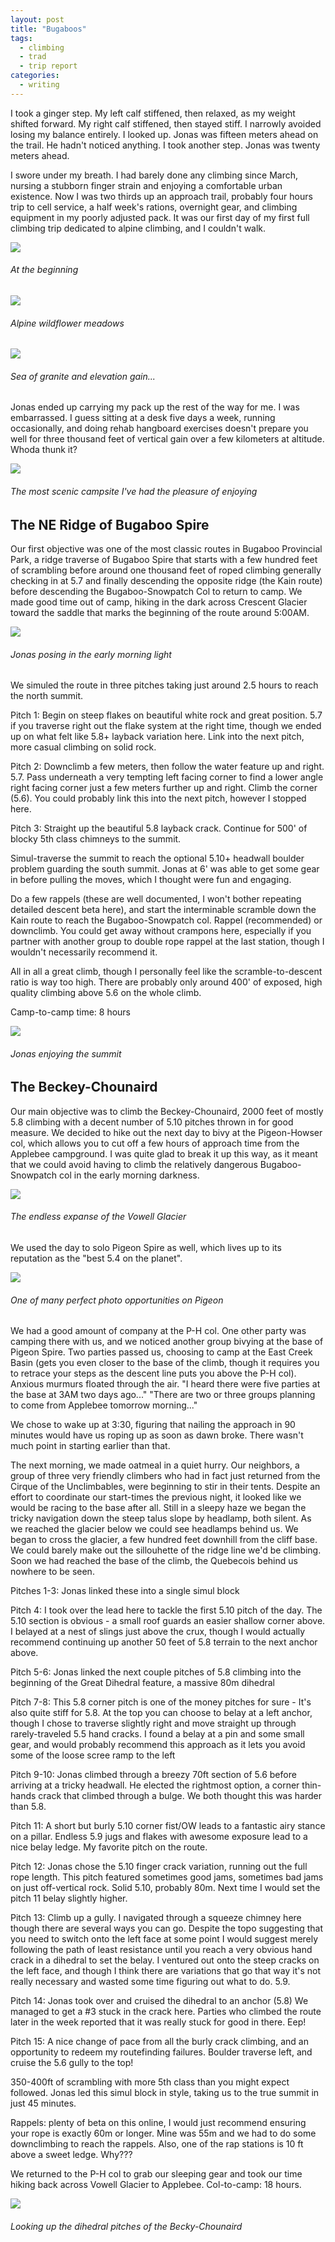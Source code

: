 ```yaml
---
layout: post
title: "Bugaboos"
tags:
  - climbing
  - trad
  - trip report
categories:
  - writing
---
```


I took a ginger step. My left calf stiffened, then relaxed, as my weight shifted forward. My right calf stiffened, then stayed stiff. I narrowly avoided losing my balance entirely. I looked up. Jonas was fifteen meters ahead on the trail. He hadn't noticed anything. I took another step. Jonas was twenty meters ahead.

I swore under my breath. I had barely done any climbing since March, nursing a stubborn finger strain and enjoying a comfortable urban existence. Now I was two thirds up an approach trail, probably four hours trip to cell service, a half week's rations, overnight gear, and climbing equipment in my poorly adjusted pack. It was our first day of my first full climbing trip dedicated to alpine climbing, and I couldn't walk.

![](/images/bugs_imgs/trail1.jpg)

<h6>At the beginning</h6>

![](/images/bugs_imgs/trail2.jpg)

<h6>Alpine wildflower meadows</h6>

![](/images/bugs_imgs/trail3.jpg)

<h6>Sea of granite and elevation gain...</h6>

Jonas ended up carrying my pack up the rest of the way for me. I was embarrassed. I guess sitting at a desk five days a week, running occasionally, and doing rehab hangboard exercises doesn't prepare you well for three thousand feet of vertical gain over a few kilometers at altitude. Whoda thunk it?

![](/images/bugs_imgs/campsite.jpg)

<h6>The most scenic campsite I've had the pleasure of enjoying</h6>

## The NE Ridge of Bugaboo Spire

Our first objective was one of the most classic routes in Bugaboo Provincial Park, a ridge traverse of Bugaboo Spire that starts with a few hundred feet of scrambling before around one thousand feet of roped climbing generally checking in at 5.7 and finally descending the opposite ridge (the Kain route) before descending the Bugaboo-Snowpatch Col to return to camp. We made good time out of camp, hiking in the dark across Crescent Glacier toward the saddle that marks the beginning of the route around 5:00AM.

![](/images/bugs_imgs/bs_approach.jpg)

<h6>Jonas posing in the early morning light</h6>

We simuled the route in three pitches taking just around 2.5 hours to reach the north summit.

Pitch 1: Begin on steep flakes on beautiful white rock and great position. 5.7 if you traverse right out the flake system at the right time, though we ended up on what felt like 5.8+ layback variation here. Link into the next pitch, more casual climbing on solid rock.

Pitch 2: Downclimb a few meters, then follow the water feature up and right. 5.7. Pass underneath a very tempting left facing corner to find a lower angle right facing corner just a few meters further up and right. Climb the corner (5.6). You could probably link this into the next pitch, however I stopped here.

Pitch 3: Straight up the beautiful 5.8 layback crack. Continue for 500' of blocky 5th class chimneys to the summit.

Simul-traverse the summit to reach the optional 5.10+ headwall boulder problem guarding the south summit. Jonas at 6' was able to get some gear in before pulling the moves, which I thought were fun and engaging.

Do a few rappels (these are well documented, I won't bother repeating detailed descent beta here), and start the interminable scramble down the Kain route to reach the Bugaboo-Snowpatch col. Rappel (recommended) or downclimb. You could get away without crampons here, especially if you partner with another group to double rope rappel at the last station, though I wouldn't necessarily recommend it.

All in all a great climb, though I personally feel like the scramble-to-descent ratio is way too high. There are probably only around 400' of exposed, high quality climbing above 5.6 on the whole climb.

Camp-to-camp time: 8 hours

![](/images/bugs_imgs/bs_summit.jpg)

<h6>Jonas enjoying the summit</h6>

## The Beckey-Chounaird

Our main objective was to climb the Beckey-Chounaird, 2000 feet of mostly 5.8 climbing with a decent number of 5.10 pitches thrown in for good measure. We decided to hike out the next day to bivy at the Pigeon-Howser col, which allows you to cut off a few hours of approach time from the Applebee campground. I was quite glad to break it up this way, as it meant that we could avoid having to climb the relatively dangerous Bugaboo-Snowpatch col in the early morning darkness.

![](/images/bugs_imgs/vowell.jpg)

<h6>The endless expanse of the Vowell Glacier</h6>

We used the day to solo Pigeon Spire as well, which lives up to its reputation as the "best 5.4 on the planet".

![](/images/bugs_imgs/pigeon_summit.jpg)

<h6>One of many perfect photo opportunities on Pigeon</h6>

We had a good amount of company at the P-H col. One other party was camping there with us, and we noticed another group bivying at the base of Pigeon Spire. Two parties passed us, choosing to camp at the East Creek Basin (gets you even closer to the base of the climb, though it requires you to retrace your steps as the descent line puts you above the P-H col). Anxious murmurs floated through the air. "I heard there were five parties at the base at 3AM two days ago..." "There are two or three groups planning to come from Applebee tomorrow morning..."

We chose to wake up at 3:30, figuring that nailing the approach in 90 minutes would have us roping up as soon as dawn broke. There wasn't much point in starting earlier than that.

The next morning, we made oatmeal in a quiet hurry. Our neighbors, a group of three very friendly climbers who had in fact just returned from the Cirque of the Unclimbables, were beginning to stir in their tents. Despite an effort to coordinate our start-times the previous night, it looked like we would be racing to the base after all. Still in a sleepy haze we began the tricky navigation down the steep talus slope by headlamp, both silent. As we reached the glacier below we could see headlamps behind us. We began to cross the glacier, a few hundred feet downhill from the cliff base. We could barely make out the sillouhette of the ridge line we'd be climbing. Soon we had reached the base of the climb, the Quebecois behind us nowhere to be seen.

Pitches 1-3: Jonas linked these into a single simul block

Pitch 4: I took over the lead here to tackle the first 5.10 pitch of the day. The 5.10 section is obvious - a small roof guards an easier shallow corner above. I belayed at a nest of slings just above the crux, though I would actually recommend continuing up another 50 feet of 5.8 terrain to the next anchor above.

Pitch 5-6: Jonas linked the next couple pitches of 5.8 climbing into the beginning of the Great Dihedral feature, a massive 80m dihedral

Pitch 7-8: This 5.8 corner pitch is one of the money pitches for sure - It's also quite stiff for 5.8. At the top you can choose to belay at a left anchor, though I chose to traverse slightly right and move straight up through rarely-traveled 5.5 hand cracks. I found a belay at a pin and some small gear, and would probably recommend this approach as it lets you avoid some of the loose scree ramp to the left

Pitch 9-10: Jonas climbed through a breezy 70ft section of 5.6 before arriving at a tricky headwall. He elected the rightmost option, a corner thin-hands crack that climbed through a bulge. We both thought this was harder than 5.8.

Pitch 11: A short but burly 5.10 corner fist/OW leads to a fantastic airy stance on a pillar. Endless 5.9 jugs and flakes with awesome exposure lead to a nice belay ledge. My favorite pitch on the route.

Pitch 12: Jonas chose the 5.10 finger crack variation, running out the full rope length. This pitch featured sometimes good jams, sometimes bad jams on just off-vertical rock. Solid 5.10, probably 80m. Next time I would set the pitch 11 belay slightly higher.

Pitch 13: Climb up a gully. I navigated through a squeeze chimney here though there are several ways you can go. Despite the topo suggesting that you need to switch onto the left face at some point I would suggest merely following the path of least resistance until you reach a very obvious hand crack in a dihedral to set the belay. I ventured out onto the steep cracks on the left face, and though I think there are variations that go that way it's not really necessary and wasted some time figuring out what to do. 5.9.

Pitch 14: Jonas took over and cruised the dihedral to an anchor (5.8) We managed to get a #3 stuck in the crack here. Parties who climbed the route later in the week reported that it was really stuck for good in there. Eep!

Pitch 15: A nice change of pace from all the burly crack climbing, and an opportunity to redeem my routefinding failures. Boulder traverse left, and cruise the 5.6 gully to the top!

350-400ft of scrambling with more 5th class than you might expect followed. Jonas led this simul block in style, taking us to the true summit in just 45 minutes.

Rappels: plenty of beta on this online, I would just recommend ensuring your rope is exactly 60m or longer. Mine was 55m and we had to do some downclimbing to reach the rappels. Also, one of the rap stations is 10 ft above a sweet ledge. Why???

We returned to the P-H col to grab our sleeping gear and took our time hiking back across Vowell Glacier to Applebee. Col-to-camp: 18 hours.

![](/images/bugs_imgs/bc_headwall.jpg)

<h6>Looking up the dihedral pitches of the Becky-Chounaird</h6>
